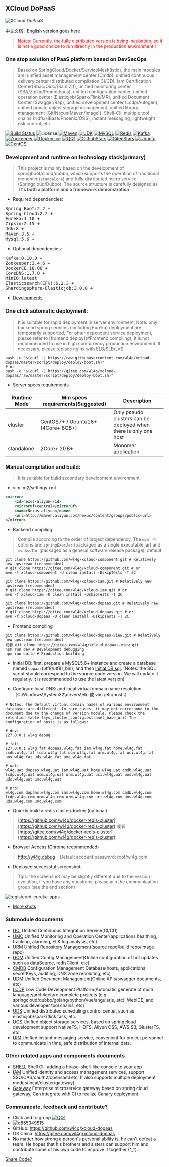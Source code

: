 ## XCloud DoPaaS
![XCloud DoPaaS](shots/logo.jpg)

[中文文档](README_CN.md) | English version goes [here](README.md)

> <font color=red>Notes: Currently, the fully distributed version is being incubation, so it is not a good choice to run directly in the production environment !</font>


### One stop solution of PaaS platform based on DevSecOps
> Based on SpringCloud/Docker/ServiceMesh(istio), the main modules are: unified asset management center (Cmdb), unified continuous delivery center (distributed compilation CI/CD), Iam Certification Center(Rbac/Oidc/[Saml2])), unified monitoring center (SBA/Zipkin/Promethous), unified configuration center, unified operation center (Elasticjob/Spark/Flink/MR), unified Document Center (Swagger/Rap), unified development center (Lcdp/Autogen), unified private object storage management, unified library management (Git/Nexus(Maven/Image)), Shell-Cli, multiple tool chains (Hdfs/HBase/Phoenix/OSS), instant messaging, lightweight risk control, etc

[![Build Status](https://travis-ci.org/wl4g/xcloud-dopaas.svg)](https://travis-ci.org/wl4g/xcloud-dopaas)
![License](https://img.shields.io/badge/license-Apache2.0+-green.svg)
[![Maven](https://img.shields.io/badge/Maven-3.5+-green.svg)](https://github.com/wl4g/xcloud-dopaas)
[![JDK](https://img.shields.io/badge/JDK-1.8+-green.svg)](https://github.com/wl4g/xcloud-dopaas)
[![MySQL](https://img.shields.io/badge/MySQL-5.6+-green.svg)](https://github.com/wl4g/xcloud-dopaas)
[![Redis](https://img.shields.io/badge/RedisCluster-3+-green.svg)](https://github.com/wl4g/xcloud-dopaas)
[![Kafka](https://img.shields.io/badge/Kafka-0.10.0+-green.svg)](https://github.com/wl4g/xcloud-dopaas)
[![Zookeeper](https://img.shields.io/badge/Zookeeper-3.4.6+-green.svg)](https://github.com/wl4g/xcloud-dopaas)
[![Docker-ce](https://img.shields.io/badge/DockerCE-18.06+-green.svg)](https://github.com/wl4g/xcloud-dopaas)
[![QQ1](https://img.shields.io/badge/QQ1-855349515-green.svg)](https://shang.qq.com/wpa/qunwpa?idkey=0343b06591d19188d86dc078912adfc5c40f023c8ec5a0d1eda5bdfc35ab40d0)
[![GithubStars](https://img.shields.io/github/stars/wl4g/xcloud-dopaas)](https://github.com/wl4g/xcloud-dopaas)
[![GiteeStars](https://gitee.com/wl4g/xcloud-dopaas/badge/star.svg)](https://gitee.com/wl4g/xcloud-dopaas)
[![Ubuntu](https://img.shields.io/badge/Ubuntu-16+-green.svg)](https://gitee.com/wl4g/xcloud-dopaas)
[![CentOS](https://img.shields.io/badge/CentOS-6.5+-green.svg)](https://gitee.com/wl4g/xcloud-dopaas)


### Development and runtime on technology stack(primary)
> This project is mainly based on the development of springboot/cloud/dubbo, which supports the operation of traditional monomer (`standalone`) and fully distributed micro service (Springcloud/Dubbo). The source structure is carefully designed as &nbsp;<b>It's both a platform and a framework demonstration</b>.

- Required dependencies:
<pre>
Spring Boot:2.2 +
Spring Cloud:2.2 +
Eureka:1.10 +
Zipkin:2.15 +
Jdk:8 +
Maven:3.5 +
Mysql:5.6 +
</pre>

- Optional dependencies:
<pre>
Kafka:0.10.0 +
Zookeeper:3.4.6 +
DockerCE:18.06 +
CoreDNS:1.7.0 +
MinIO:latest
Elasticsearch(EFK):6.2.3 +
Shardingsphere-Elasticjob:3.0.0 +
</pre>

- [Developments](README_DEVEL_CN.md)


### One click automatic deployment:
> It is suitable for rapid deployment in server environment, Note: only backend spring services (including Eureka) deployment are temporarily supported, For other dependent service deployment, please refer to [frontend deploy](#Frontend compiling), It is not recommended to use in high concurrency production environment. If necessary, please replace nginx with ELB/SLB/LVS.

```
bash -c "$(curl -L https://raw.githubusercontent.com/wl4g/xcloud-dopaas/master/script/deploy/deploy-boot.sh)"
# or
bash -c "$(curl -L https://gitee.com/wl4g/xcloud-dopaas/raw/master/script/deploy/deploy-boot.sh)"
```

- Server specs requirements

| Runtime Mode | Min specs requirements(Suggested) | Description |
| ---- | ---- | ---- |
| cluster | CentOS7+ / Ubuntu18+ (4Core+ 8GB+) | Only pseudo clusters can be deployed when there is only one host |
| standalone | 2Core+ 2GB+ | Monomer application |


### Manual compilation and build:
> It is suitable for build secondary development environment

- vim .m2/settings.xml
```xml
<mirror>
    <id>nexus-aliyun</id>
    <mirrorOf>central</mirrorOf>
    <name>Nexus aliyun</name>
    <url>http://maven.aliyun.com/nexus/content/groups/public<url>
</mirror>
```

- Backend compiling
> Compile according to the order of project dependency. The `mvn -P` options are: `springExecJar` (packaged as a single executable jar) and `mvnAssTar` (packaged as a general software release package), default. 

```
git clone https://github.com/wl4g/xcloud-component.git # Relatively new upstream (recommended)
# git clone https://gitee.com/wl4g/xcloud-component.git # or
mvn -f xcloud-component -U clean install -DskipTests -T 2C

git clone https://github.com/wl4g/xcloud-iam.git # Relatively new upstream (recommended)
# git clone https://gitee.com/wl4g/xcloud-iam.git # or
mvn -f xcloud-iam -U clean install -DskipTests -T 2C

git clone https://github.com/wl4g/xcloud-dopaas.git # Relatively new upstream (recommended)
# git clone https://gitee.com/wl4g/xcloud-dopaas.git # or
mvn -f xcloud-dopaas -U clean install -DskipTests -T 2C
```

- Frontend compiling
```
git clone https://github.com/wl4g/xcloud-dopaas-view.git # Relatively new upstream (recommended)
或者 git clone https://gitee.com/wl4g/xcloud-dopaas-view.git
npm run dev # Development debugging
npm run build # Production building
```

- Initial DB: first, prepare a MySQL5.6+ instance and create a database named `dopaas`(utf8/utf8)_bin), and then [Initial DB sql](../../../xcloud-dopaas-db). (Notes: the SQL script should correspond to the source code version. We will update it regularly. It is recommended to use the latest version)

- Configure local DNS: add local virtual domain name resolution （C:\Windows\System32\drivers\etc 或 vim /etc/hosts）：
```
# Notes: The default virtual domain names of various environment databases are different. In rare cases, it may not correspond to the document due to the change of version module. Please check the retention table (sys_cluster_config.extranet_base_uri) The configuration of hosts is as follows:

# dev:
127.0.0.1 wl4g.debug

# fat:
127.0.0.1 wl4g.fat dopaas.wl4g.fat iam.wl4g.fat home.wl4g.fat cmdb.wl4g.fat lcdp.wl4g.fat ucm.wl4g.fat urm.wl4g.fat uci.wl4g.fat uos.wl4g.fat uds.wl4g.fat umc.wl4g.fat

# uat:
wl4g.uat dopaas.wl4g.uat iam.wl4g.uat home.wl4g.uat cmdb.wl4g.uat lcdp.wl4g.uat ucm.wl4g.uat urm.wl4g.uat uci.wl4g.uat uos.wl4g.uat uds.wl4g.uat umc.wl4g.uat

# pro:
wl4g.com dopaas.wl4g.com iam.wl4g.com home.wl4g.com cmdb.wl4g.com lcdp.wl4g.com ucm.wl4g.com urm.wl4g.com uci.wl4g.com uos.wl4g.com uds.wl4g.com umc.wl4g.com
```

- Quickly build a redis cluster/docker (optional)
> [https://github.com/wl4g/docker-redis-cluster](https://github.com/wl4g/docker-redis-cluster) 或者 [https://gitee.com/wl4g/docker-redis-cluster](https://github.com/wl4g/docker-redis-cluster)

- Browser Access (Chrome recommended)
> http://wl4g.debug &nbsp;&nbsp; Default account password: root/wl4g.com

- Deployed successful screenshot:
> Tips: the screenshot may be slightly different due to the version evolution, if you have any questions, please join the communication group (see the end section)

![registered-eureka-apps](shots/registered-eureka-apps.png)
- [More shots](shots/)


### Submodule documents
- [UCI](../../blob/master/xcloud-dopaas-uci/README.md)  Unified Continuous Integration Service(CI/CD)
- [UMC](../../blob/master/xcloud-dopaas-umc/README.md)  Unified Monitoring and Operation Center(applications healthing, tracking, alarming, ELK log analysis, etc)
- [URM](../../blob/master/xcloud-dopaas-urm/README.md)  Unified Repository Management(source repo/build repo/image repo)
- [UCM](../../blob/master/xcloud-dopaas-ucm/README.md)  Unified Config Management(Online configuration of hot updates such as dataSource, redisClient, etc)
- [CMDB](../../blob/master/xcloud-dopaas-cmdb/README.md)  Configuration Management Database(hosts, applications, secretKeys, auditing, DNS zone resoluting, etc)
- [UDM](../../blob/master/xcloud-dopaas-udm/README.md)  Unified Document Management(Online APIs/swagger documents, etc)
- [LCDP](../../blob/master/xcloud-dopaas-lcdp/README_CN.md) Low Code Development Platform(Automatic generate of multi language/architecture complete projects (e.g springcloud/dubbo/golang/python/vue/angularjs, etc), WebIDE, and various developer tool chains, etc)
- [UDS](../../blob/master/xcloud-dopaas-uds/README.md)  Unified distributed scheduling control center, such as elasticjob/spark/flink task, etc.
- [UOS](../../blob/master/xcloud-dopaas-uos/README.md)  Unified object storage services, based on springcloud development support NativeFS, HDFS, Aliyun OSS, AWS S3, GlusterFS, etc
- [UIM](../../blob/master/xcloud-dopaas-uim/README.md)  Unified instant messaging service, convenient for project personnel to communicate in time, safe distribution of internal data.


### Other related apps and components documents
- [SHELL](xcloud-shell/README.md)            Shell Cli, adding a hbase-shell-like console to your app
- [IAM](xcloud-iam/README.md)                Unified identity and access management services, support SSO/CAS/oauth2/opensaml etc, It also supports multiple deployment modes(local/cluster/gateway)
- [Gateway](xcloud-gateway/README.md)        Enterprise microservice gateway based on spring cloud gateway, Can integrate with CI to realize Canary deployment.


### Communicate, feedback and contribute?
- Click add to group [![QQ1](https://img.shields.io/badge/QQ1-855349515-green.svg)](https://shang.qq.com/wpa/qunwpa?idkey=0343b06591d19188d86dc078912adfc5c40f023c8ec5a0d1eda5bdfc35ab40d0)
- ![q855349515](shots/q855349515.jpg)
- GitHub: https://github.com/wl4g/xcloud-dopaas
- OS China: https://gitee.com/wl4g/xcloud-dopaas
- No matter how strong a person's personal ability is, he can't defeat a team. He hopes that his brothers and sisters can support him and contribute some of his own code to improve it together (^_^).

[Share Code?](https://www.cnblogs.com/wenber/p/3630921.html)